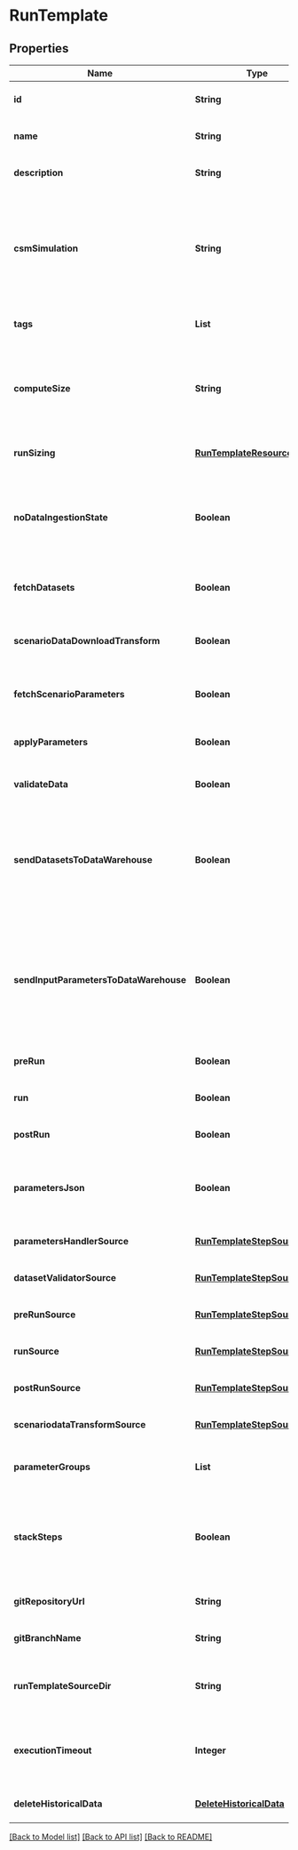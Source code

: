 # RunTemplate
## Properties

| Name | Type | Description | Notes |
|------------ | ------------- | ------------- | -------------|
| **id** | **String** | the Solution Run Template id | [default to null] |
| **name** | **String** | the Run Template name | [optional] [default to null] |
| **description** | **String** | the Run Template description | [optional] [default to null] |
| **csmSimulation** | **String** | the Cosmo Tech simulation name. This information is send to the Engine. Mandatory information if no Engine is defined | [optional] [default to null] |
| **tags** | **List** | the list of Run Template tags | [optional] [default to null] |
| **computeSize** | **String** | the compute size needed for this Run Template. Standard sizes are basic and highcpu. Default is basic | [optional] [default to null] |
| **runSizing** | [**RunTemplateResourceSizing**](RunTemplateResourceSizing.md) |  | [optional] [default to null] |
| **noDataIngestionState** | **Boolean** | set to true if the run template does not want to check data ingestion state (no probes or not control plane) | [optional] [default to null] |
| **fetchDatasets** | **Boolean** | whether or not the fetch dataset step is done | [optional] [default to null] |
| **scenarioDataDownloadTransform** | **Boolean** | whether or not the scenario data download transform step step is done | [optional] [default to null] |
| **fetchScenarioParameters** | **Boolean** | whether or not the fetch parameters step is done | [optional] [default to null] |
| **applyParameters** | **Boolean** | whether or not the apply parameter step is done | [optional] [default to null] |
| **validateData** | **Boolean** | whether or not the validate step is done | [optional] [default to null] |
| **sendDatasetsToDataWarehouse** | **Boolean** | whether or not the Datasets values are send to the DataWarehouse prior to Simulation Run. If not set follow the Workspace setting | [optional] [default to null] |
| **sendInputParametersToDataWarehouse** | **Boolean** | whether or not the input parameters values are send to the DataWarehouse prior to Simulation Run. If not set follow the Workspace setting | [optional] [default to null] |
| **preRun** | **Boolean** | whether or not the pre-run step is done | [optional] [default to null] |
| **run** | **Boolean** | whether or not the run step is done | [optional] [default to null] |
| **postRun** | **Boolean** | whether or not the post-run step is done | [optional] [default to null] |
| **parametersJson** | **Boolean** | whether or not to store the scenario parameters in json instead of csv | [optional] [default to null] |
| **parametersHandlerSource** | [**RunTemplateStepSource**](RunTemplateStepSource.md) |  | [optional] [default to null] |
| **datasetValidatorSource** | [**RunTemplateStepSource**](RunTemplateStepSource.md) |  | [optional] [default to null] |
| **preRunSource** | [**RunTemplateStepSource**](RunTemplateStepSource.md) |  | [optional] [default to null] |
| **runSource** | [**RunTemplateStepSource**](RunTemplateStepSource.md) |  | [optional] [default to null] |
| **postRunSource** | [**RunTemplateStepSource**](RunTemplateStepSource.md) |  | [optional] [default to null] |
| **scenariodataTransformSource** | [**RunTemplateStepSource**](RunTemplateStepSource.md) |  | [optional] [default to null] |
| **parameterGroups** | **List** | the ordered list of parameters groups for the Run Template | [optional] [default to null] |
| **stackSteps** | **Boolean** | whether or not to stack adjacent scenario run steps in one container run which will chain steps | [optional] [default to null] |
| **gitRepositoryUrl** | **String** | an optional URL to the git repository | [optional] [default to null] |
| **gitBranchName** | **String** | an optional git branch name | [optional] [default to null] |
| **runTemplateSourceDir** | **String** | an optional directory where to find the run template source | [optional] [default to null] |
| **executionTimeout** | **Integer** | an optional duration in seconds in which a workflow is allowed to run | [optional] [default to null] |
| **deleteHistoricalData** | [**DeleteHistoricalData**](DeleteHistoricalData.md) |  | [optional] [default to null] |

[[Back to Model list]](../README.md#documentation-for-models) [[Back to API list]](../README.md#documentation-for-api-endpoints) [[Back to README]](../README.md)

